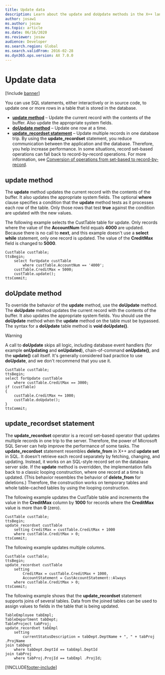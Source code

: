 ```yaml
---
title: Update data
description: Learn about the update and doUpdate methods in the X++ language, including an outline and examples of the update_recordset statement.
author: josaw1
ms.author: josaw
ms.topic: article
ms.date: 06/16/2020
ms.reviewer: josaw
audience: Developer
ms.search.region: Global
ms.search.validFrom: 2016-02-28
ms.dyn365.ops.version: AX 7.0.0
---
```


# Update data

[!include [banner](../../includes/banner.md)]

You can use SQL statements, either interactively or in source code, to update one or more rows in a table that is stored in the database.

+ **[update method](#update-method)** – Update the current record with the contents of the buffer. Also update the appropriate system fields.
+ **[doUpdate method](#do-update-method)** – Update one row at a time.
+ **[update\_recordset statement](#update-recordset-statement)** – Update multiple records in one database trip. By using the **update\_recordset** statement, you reduce communication between the application and the database. Therefore, you help increase performance. In some situations, record set–based operations can fall back to record-by-record operations. For more information, see [Conversion of operations from set-based to record-by-record](xpp-data-perf.md).

## <a id="update-method"></a>update method

The **update** method updates the current record with the contents of the buffer. It also updates the appropriate system fields. The optional **where** clause specifies a condition that the **update** method tests as it processes each row of the table. Only those rows that test **true** against the condition are updated with the new values.

The following example selects the CustTable table for update. Only records where the value of the **AccountNum** field equals **4000** are updated. Because there is no call to **next**, and this example doesn't use a **select while** statement, only one record is updated. The value of the **CreditMax** field is changed to **5000**.

```xpp
CustTable custTable;
ttsBegin;
    select forUpdate custTable
        where custTable.AccountNum == '4000';
    custTable.CreditMax = 5000;
    custTable.update();
ttsCommit;
```

## <a id="do-update-method"></a>doUpdate method

To override the behavior of the **update** method, use the **doUpdate** method. The **doUpdate** method updates the current record with the contents of the buffer. It also updates the appropriate system fields. You should use the **doUpdate** method when the **update** method on the table must be bypassed. The syntax for a **doUpdate** table method is **void doUpdate()**.

> [!WARNING]
> A call to **doUpdate** skips all logic, including database event handlers (for example **onUpdating** and **onUpdated**), chain-of-command **onUpdate()**, and the **update()** call itself. It's generally considered bad practice to use **doUpdate**, and we don't recommend that you use it.

```xpp
CustTable custTable;
ttsBegin;
select forUpdate custTable
    where custTable.CreditMax == 3000;
if (custTable)
{
    custTable.CreditMax += 1000;
    custTable.doUpdate();
}
ttsCommit;
```

## <a id="update-recordset-statement"></a>update\_recordset statement

The **update\_recordset** operator is a record set–based operator that updates multiple records in one trip to the server. Therefore, the power of Microsoft SQL Server can help improve the performance of some tasks. The **update\_recordset** statement resembles **delete\_from** in X++ and **update set** in SQL. It doesn't retrieve each record separately by fetching, changing, and updating. Instead, it works on an SQL-style record set on the database server side. If the **update** method is overridden, the implementation falls back to a classic looping construction, where one record at a time is updated. (This behavior resembles the behavior of **delete\_from** for deletions.) Therefore, the construction works on temporary tables and whole table–cached tables by using the looping construction.

The following example updates the CustTable table and increments the value in the **CreditMax** column by **1000** for records where the **CreditMax** value is more than **0** (zero).

```xpp
CustTable custTable;
ttsBegin;
update_recordset custTable
    setting CreditMax = custTable.CreditMax + 1000
    where custTable.CreditMax > 0;
ttsCommit;
```

The following example updates multiple columns.

```xpp
CustTable custTable;
ttsBegin;
update_recordset custTable
    setting
        CreditMax = custTable.CreditMax + 1000,
        AccountStatement = CustAccountStatement::Always
    where custTable.CreditMax > 0;
ttsCommit;
```

The following example shows that the **update\_recordset** statement supports joins of several tables. Data from the joined tables can be used to assign values to fields in the table that is being updated.

```xpp
TableEmployee tabEmpl;
TableDepartment tabDept;
TableProject tabProj;
update_recordset tabEmpl
    setting
        currentStatusDescription = tabDept.DeptName + ", " + tabProj .ProjName
join tabDept
    where tabDept.DeptId == tabEmpl.DeptId
join tabProj
    where tabProj.ProjId == tabEmpl .ProjId;
```


[!INCLUDE[footer-include](../../../../includes/footer-banner.md)]
